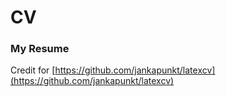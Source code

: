 # CV
### My Resume
Credit for [https://github.com/jankapunkt/latexcv](https://github.com/jankapunkt/latexcv)